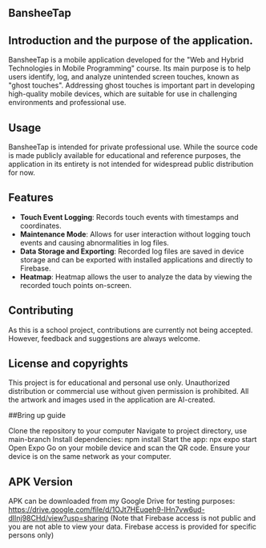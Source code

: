 ## BansheeTap

## Introduction and the purpose of the application.
BansheeTap is a mobile application developed for the "Web and Hybrid Technologies in Mobile Programming" course. Its main purpose is to help users identify, log, and analyze unintended screen touches, known as "ghost touches". Addressing ghost touches is important part in developing high-quality mobile devices, which are suitable for use in challenging environments and professional use.

## Usage
BansheeTap is intended for private professional use. While the source code is made publicly available for educational and reference purposes, the application in its entirety is not intended for widespread public distribution for now.

## Features
- **Touch Event Logging**: Records touch events with timestamps and coordinates.
- **Maintenance Mode**: Allows for user interaction without logging touch events and causing abnormalities in log files.
- **Data Storage and Exporting**: Recorded log files are saved in device storage and can be exported with installed applications and directly to Firebase.
- **Heatmap**: Heatmap allows the user to analyze the data by viewing the recorded touch points on-screen.
  
## Contributing
As this is a school project, contributions are currently not being accepted. However, feedback and suggestions are always welcome.

## License and copyrights
This project is for educational and personal use only. Unauthorized distribution or commercial use without given permission is prohibited. 
All the artwork and images used in the application are AI-created.

##Bring up guide

Clone the repository to your computer
Navigate to project directory, use main-branch
Install dependencies: npm install
Start the app: npx expo start
Open Expo Go on your mobile device and scan the QR code.
Ensure your device is on the same network as your computer.

## APK Version
APK can be downloaded from my Google Drive for testing purposes: https://drive.google.com/file/d/1OJt7HEuqeh9-lHn7vw6ud-dIlnj98CHd/view?usp=sharing
(Note that Firebase access is not public and you are not able to view your data. Firebase access is provided for specific persons only)
